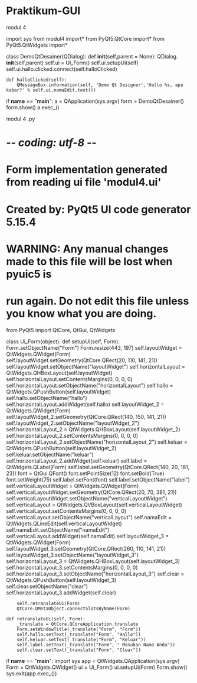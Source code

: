 # Praktikum-GUI
modul 4

import sys
from modul4 import*
from PyQt5.QtCore import*
from PyQt5.QtWidgets import*

class DemoQtDesainer(QDialog):
	def __init__(self,parent = None):
		QDialog. __init__(self,parent)
		self.ui = Ui_Form()
		self.ui.setupUi(self)
		self.ui.hallo.clicked.connect(self.halloClicked)

	def halloClicked(self):
		QMessageBox.information(self, 'Demo Qt Designer','Hallo %s, apa kabar?' % self.ui.namaEdit.text())

		
if __name__ == "__main__":
	a = QApplication(sys.argv)
	form = DemoQtDesainer()
	form.show()
	a.exec_()
  
  modul 4 .py
  
  # -*- coding: utf-8 -*-

# Form implementation generated from reading ui file 'modul4.ui'
#
# Created by: PyQt5 UI code generator 5.15.4
#
# WARNING: Any manual changes made to this file will be lost when pyuic5 is
# run again.  Do not edit this file unless you know what you are doing.


from PyQt5 import QtCore, QtGui, QtWidgets


class Ui_Form(object):
    def setupUi(self, Form):
        Form.setObjectName("Form")
        Form.resize(443, 197)
        self.layoutWidget = QtWidgets.QWidget(Form)
        self.layoutWidget.setGeometry(QtCore.QRect(20, 110, 141, 21))
        self.layoutWidget.setObjectName("layoutWidget")
        self.horizontalLayout = QtWidgets.QHBoxLayout(self.layoutWidget)
        self.horizontalLayout.setContentsMargins(0, 0, 0, 0)
        self.horizontalLayout.setObjectName("horizontalLayout")
        self.hallo = QtWidgets.QPushButton(self.layoutWidget)
        self.hallo.setObjectName("hallo")
        self.horizontalLayout.addWidget(self.hallo)
        self.layoutWidget_2 = QtWidgets.QWidget(Form)
        self.layoutWidget_2.setGeometry(QtCore.QRect(140, 150, 141, 21))
        self.layoutWidget_2.setObjectName("layoutWidget_2")
        self.horizontalLayout_2 = QtWidgets.QHBoxLayout(self.layoutWidget_2)
        self.horizontalLayout_2.setContentsMargins(0, 0, 0, 0)
        self.horizontalLayout_2.setObjectName("horizontalLayout_2")
        self.keluar = QtWidgets.QPushButton(self.layoutWidget_2)
        self.keluar.setObjectName("keluar")
        self.horizontalLayout_2.addWidget(self.keluar)
        self.label = QtWidgets.QLabel(Form)
        self.label.setGeometry(QtCore.QRect(140, 20, 181, 23))
        font = QtGui.QFont()
        font.setPointSize(12)
        font.setBold(True)
        font.setWeight(75)
        self.label.setFont(font)
        self.label.setObjectName("label")
        self.verticalLayoutWidget = QtWidgets.QWidget(Form)
        self.verticalLayoutWidget.setGeometry(QtCore.QRect(20, 70, 381, 21))
        self.verticalLayoutWidget.setObjectName("verticalLayoutWidget")
        self.verticalLayout = QtWidgets.QVBoxLayout(self.verticalLayoutWidget)
        self.verticalLayout.setContentsMargins(0, 0, 0, 0)
        self.verticalLayout.setObjectName("verticalLayout")
        self.namaEdit = QtWidgets.QLineEdit(self.verticalLayoutWidget)
        self.namaEdit.setObjectName("namaEdit")
        self.verticalLayout.addWidget(self.namaEdit)
        self.layoutWidget_3 = QtWidgets.QWidget(Form)
        self.layoutWidget_3.setGeometry(QtCore.QRect(260, 110, 141, 21))
        self.layoutWidget_3.setObjectName("layoutWidget_3")
        self.horizontalLayout_3 = QtWidgets.QHBoxLayout(self.layoutWidget_3)
        self.horizontalLayout_3.setContentsMargins(0, 0, 0, 0)
        self.horizontalLayout_3.setObjectName("horizontalLayout_3")
        self.clear = QtWidgets.QPushButton(self.layoutWidget_3)
        self.clear.setObjectName("clear")
        self.horizontalLayout_3.addWidget(self.clear)

        self.retranslateUi(Form)
        QtCore.QMetaObject.connectSlotsByName(Form)

    def retranslateUi(self, Form):
        _translate = QtCore.QCoreApplication.translate
        Form.setWindowTitle(_translate("Form", "Form"))
        self.hallo.setText(_translate("Form", "Hallo"))
        self.keluar.setText(_translate("Form", "Keluar"))
        self.label.setText(_translate("Form", " Masukan Nama Anda"))
        self.clear.setText(_translate("Form", "Clear"))


if __name__ == "__main__":
    import sys
    app = QtWidgets.QApplication(sys.argv)
    Form = QtWidgets.QWidget()
    ui = Ui_Form()
    ui.setupUi(Form)
    Form.show()
    sys.exit(app.exec_())
